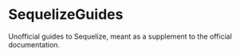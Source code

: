 # SequelizeGuides

Unofficial guides to Sequelize, meant as a supplement to the official documentation.

